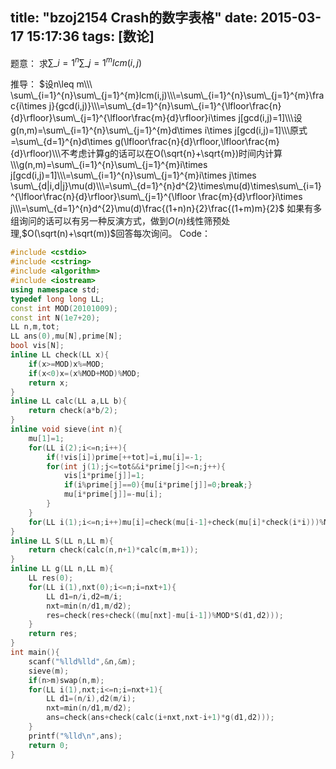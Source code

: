 title: "bzoj2154 Crash的数字表格"
date: 2015-03-17 15:17:36
tags: [数论]
---
题意：
求$\sum\_{i=1}^{n}\sum\_{j=1}^{m}lcm(i,j)$
<!--more-->
推导：
$设n\leq m\\\ \sum\_{i=1}^{n}\sum\_{j=1}^{m}lcm(i,j)\\\=\sum\_{i=1}^{n}\sum\_{j=1}^{m}\frac{i\times j}{gcd(i,j)}\\\=\sum\_{d=1}^{n}\sum\_{i=1}^{\lfloor\frac{n}{d}\rfloor}\sum\_{j=1}^{\lfloor\frac{m}{d}\rfloor}i\times j[gcd(i,j)=1]\\\设g(n,m)=\sum\_{i=1}^{n}\sum\_{j=1}^{m}d\times i\times j[gcd(i,j)=1]\\\原式=\sum\_{d=1}^{n}d\times g(\lfloor\frac{n}{d}\rfloor,\lfloor\frac{m}{d}\rfloor)\\\不考虑计算g的话可以在O(\sqrt{n}+\sqrt{m})时间内计算\\\g(n,m)=\sum\_{i=1}^{n}\sum\_{j=1}^{m}i\times j[gcd(i,j)=1]\\\=\sum\_{i=1}^{n}\sum\_{j=1}^{m}i\times j\times \sum\_{d|i,d|j}\mu(d)\\\=\sum\_{d=1}^{n}d^{2}\times\mu(d)\times\sum\_{i=1}^{\lfloor\frac{n}{d}\rfloor}\sum\_{j=1}^{\lfloor \frac{m}{d}\rfloor}i\times j\\\=\sum\_{d=1}^{n}d^{2}\mu(d)\frac{(1+n)n}{2}\frac{(1+m)m}{2}$
如果有多组询问的话可以有另一种反演方式，做到$O(n)$线性筛预处理,$O(\sqrt(n)+\sqrt(m))$回答每次询问。
Code：
```c++
#include <cstdio>
#include <cstring>
#include <algorithm>
#include <iostream>
using namespace std;
typedef long long LL;
const int MOD(20101009);
const int N(1e7+20);
LL n,m,tot;
LL ans(0),mu[N],prime[N];
bool vis[N];
inline LL check(LL x){
	if(x>=MOD)x%=MOD;
	if(x<0)x=(x%MOD+MOD)%MOD;
	return x;
}
inline LL calc(LL a,LL b){
	return check(a*b/2);
}
inline void sieve(int n){
	mu[1]=1;
	for(LL i(2);i<=n;i++){
		if(!vis[i])prime[++tot]=i,mu[i]=-1;
		for(int j(1);j<=tot&&i*prime[j]<=n;j++){
			vis[i*prime[j]]=1;
			if(i%prime[j]==0){mu[i*prime[j]]=0;break;}
			mu[i*prime[j]]=-mu[i];
		}
	}
	for(LL i(1);i<=n;i++)mu[i]=check(mu[i-1]+check(mu[i]*check(i*i)))%MOD;
}
inline LL S(LL n,LL m){
	return check(calc(n,n+1)*calc(m,m+1));
}
inline LL g(LL n,LL m){
	LL res(0);
	for(LL i(1),nxt(0);i<=n;i=nxt+1){
		LL d1=n/i,d2=m/i;
		nxt=min(n/d1,m/d2);
		res=check(res+check((mu[nxt]-mu[i-1])%MOD*S(d1,d2)));
	}
	return res;
}
int main(){
	scanf("%lld%lld",&n,&m);
	sieve(m);
	if(n>m)swap(n,m);
	for(LL i(1),nxt;i<=n;i=nxt+1){
		LL d1=(n/i),d2(m/i);
		nxt=min(n/d1,m/d2);
		ans=check(ans+check(calc(i+nxt,nxt-i+1)*g(d1,d2)));
	}
	printf("%lld\n",ans);	
	return 0;
}
```
